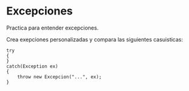 # Excepciones

Practica para entender excepciones.

Crea exepciones personalizadas y compara las siguientes casuisticas:

```cshar
try
{
}
catch(Exception ex)
{
    throw new Excepcion("...", ex);
}
``` 


